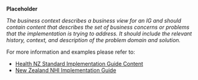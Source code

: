 **Placeholder**

*The business context describes a business view for an IG and should contain content that describes the set of business concerns or problems that the implementation is trying to address. It should include the relevant history, context, and description of the problem domain and solution.*

For more information and examples please refer to:

- [Health NZ Standard Implementation Guide Content](https://mohits.atlassian.net/wiki/spaces/AS/pages/3018948997/Standard+Implementation+Guide+Content)
- [New Zealand NHI Implementation Guide](https://master.d3b08qop7whnnl.amplifyapp.com/)